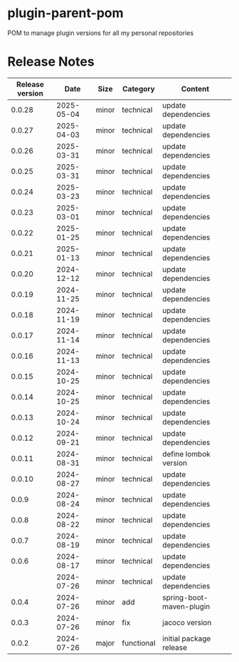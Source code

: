 # plugin-parent-pom

POM to manage plugin versions for all my personal repositories

# Release Notes
|Release version  |Date  |Size  | Category |Content |
|--|--|--|--|--|
|0.0.28  |2025-05-04  |minor|technical|update dependencies |
|0.0.27  |2025-04-03  |minor|technical|update dependencies |
|0.0.26  |2025-03-31  |minor|technical|update dependencies |
|0.0.25  |2025-03-31  |minor|technical|update dependencies |
|0.0.24  |2025-03-23  |minor|technical|update dependencies |
|0.0.23  |2025-03-01  |minor|technical|update dependencies |
|0.0.22  |2025-01-25  |minor|technical|update dependencies |
|0.0.21  |2025-01-13  |minor|technical|update dependencies |
|0.0.20  |2024-12-12  |minor|technical|update dependencies |
|0.0.19  |2024-11-25  |minor|technical|update dependencies |
|0.0.18  |2024-11-19  |minor|technical|update dependencies |
|0.0.17  |2024-11-14  |minor|technical|update dependencies |
|0.0.16  |2024-11-13  |minor|technical|update dependencies |
|0.0.15  |2024-10-25  |minor|technical|update dependencies |
|0.0.14  |2024-10-25  |minor|technical|update dependencies |
|0.0.13  |2024-10-24  |minor|technical|update dependencies |
|0.0.12  |2024-09-21  |minor|technical|update dependencies |
|0.0.11  |2024-08-31  |minor|technical|define lombok version |
|0.0.10  |2024-08-27  |minor|technical|update dependencies |
|0.0.9  |2024-08-24  |minor|technical|update dependencies |
|0.0.8  |2024-08-22  |minor|technical|update dependencies |
|0.0.7  |2024-08-19  |minor|technical|update dependencies |
|0.0.6  |2024-08-17  |minor|technical|update dependencies |
|  |2024-07-26  |minor|technical|update dependencies |
|0.0.4|2024-07-26|minor|add|spring-boot-maven-plugin|
|0.0.3|2024-07-26|minor|fix|jacoco version|
|0.0.2|2024-07-26|major|functional|initial package release|

